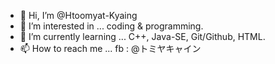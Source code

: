 - 👋 Hi, I’m @Htoomyat-Kyaing
- 👀 I’m interested in ... coding & programming.
- 🌱 I’m currently learning ... C++, Java-SE, Git/Github, HTML.
- 📫 How to reach me ... fb : @トミヤキャイン

<!---
Htoomyat-Kyaing/Htoomyat-Kyaing is a ✨ special ✨ repository because its `README.md` (this file) appears on your GitHub profile.
You can click the Preview link to take a look at your changes.
--->
